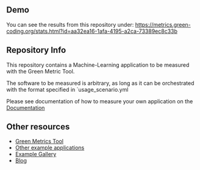 ## Demo

You can see the results from this repository under: https://metrics.green-coding.org/stats.html?id=aa32ea16-1afa-4195-a2ca-73389ec8c33b

## Repository Info
This repository contains a Machine-Learning application to be measured with
the Green Metric Tool.

The software to be measured is arbitrary, as long as it can be orchestrated
with the format specified in `usage_scenario.yml

Please see documentation of how to measure your own application on the [Documentation](https://docs.green-coding.org)

## Other resources

- [Green Metrics Tool](https://github.com/green-coding-berlin/green-metrics-tool)
- [Other example applications](https://github.com/green-coding-berlin/example-applications)
- [Example Gallery](https://metrics.green-coding.org/data_analysis.html)
- [Blog](https://www.green-coding.org/blog)
